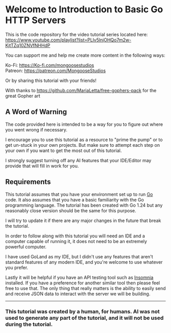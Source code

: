 # Welcome to Introduction to Basic Go HTTP Servers

This is the code repository for the video tutorial series located here:  
https://www.youtube.com/playlist?list=PLlv5lnjOHQo7m2w-KjtTZq10ZNVfNHHdP

You can support me and help me create more content in the following ways:

Ko-Fi: https://Ko-fi.com/mongoosestudios  
Patreon: https://patreon.com/MongooseStudios

Or by sharing this tutorial with your friends!

With thanks to https://github.com/MariaLetta/free-gophers-pack for the great Gopher art

## A Word of Warning
The code provided here is intended to be a way for you to figure out where you went wrong if necessary.

I encourage you to use this tutorial as a resource to "prime the pump" or to get un-stuck in your own projects.  But make sure to attempt each step on your own if you want to get the most out of this tutorial.

I strongly suggest turning off any AI features that your IDE/Editor may provide that will fill in work for you.


## Requirements
This tutorial assumes that you have your environment set up to run [Go](https://go.dev/) code.  It also assumes that you have a basic familiarity with the Go programming language.  The tutorial has been created with Go 1.24 but any reasonably close version should be the same for this purpose.

I will try to update it if there are any major changes in the future that break the tutorial.

In order to follow along with this tutorial you will need an IDE and a computer capable of running it, it does not need to be an extremely powerful computer.

I have used GoLand as my IDE, but I didn't use any features that aren't standard features of any modern IDE, and you're welcome to use whatever you prefer.

Lastly it will be helpful if you have an API testing tool such as [Insomnia](https://insomnia.rest/) installed.  If you have a preference for another similar tool then please feel free to use that.  The only thing that really matters is the ability to easily send and receive JSON data to interact with the server we will be building.
***


### This tutorial was created by a human, for humans.  AI was not used to generate any part of the tutorial, and it will not be used during the tutorial.